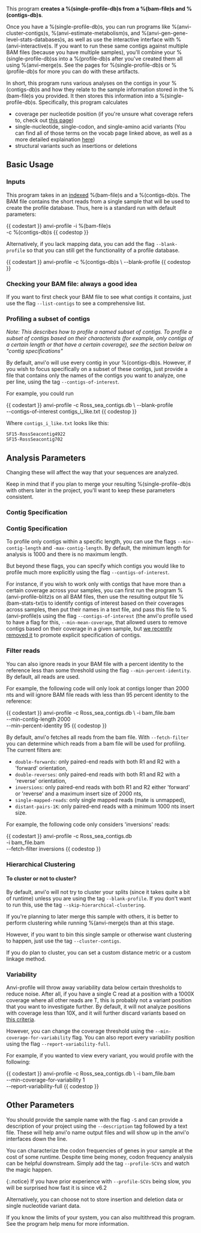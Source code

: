 This program **creates a %(single-profile-db)s from a %(bam-file)s and %(contigs-db)s**. 

Once you have a %(single-profile-db)s, you can run programs like %(anvi-cluster-contigs)s, %(anvi-estimate-metabolism)s, and %(anvi-gen-gene-level-stats-databases)s, as well as use the interactive interface with %(anvi-interactive)s. If you want to run these same contigs against multiple BAM files (because you have multiple samples), you'll combine your %(single-profile-db)ss into a %(profile-db)s after you've created them all using %(anvi-merge)s. See the pages for %(single-profile-db)s or %(profile-db)s for more you can do with these artifacts. 

In short, this program runs various analyses on the contigs in your %(contigs-db)s and how they relate to the sample information stored in the %(bam-file)s you provided. It then stores this information into a %(single-profile-db)s. Specifically, this program calculates 
* coverage per nucleotide position (if you're unsure what coverage refers to, check out [this page](http://merenlab.org/vocabulary/#coverage))
* single-nucleotide, single-codon, and single-amino acid variants (You can find all of those terms on the vocab page linked above, as well as a more detailed explaination [here](http://merenlab.org/2015/07/20/analyzing-variability/#an-intro-to-single-nucleotidecodonamino-acid-variation))
* structural variants such as insertions or deletions 

## Basic Usage

### Inputs 

This program takes in an [indexed](https://merenlab.org/software/anvio/help/programs/anvi-init-bam) %(bam-file)s and a %(contigs-db)s. The BAM file contains the short reads from a single sample that will be used to create the profile database. Thus, here is a standard run with default parameters: 

{{ codestart }}
anvi-profile -i %(bam-file)s \
             -c %(contigs-db)s 
{{ codestop }}

Alternatively, if you lack mapping data, you can add the flag `--blank-profile` so that you can still get the functionality of a profile database. 

{{ codestart }}
anvi-profile -c %(contigs-db)s  \ 
            --blank-profile
{{ codestop }}

### Checking your BAM file: always a good idea 

If you want to first check your BAM file to see what contigs it contains, just use the flag `--list-contigs` to see a comprehensive list. 

### Profiling a subset of contigs

*Note: This describes how to profile a named subset of contigs. To profile a subset of contigs based on their characterists (for example, only contigs of a certain length or that have a certain coverage), see the section below on "contig specifications"*

By default, anvi'o will use every contig in your %(contigs-db)s. However, if you wish to focus specifically on a subset of these contigs, just provide a file that contains only the names of the contigs you want to analyze, one per line, using the tag `--contigs-of-interest`.

For example, you could run

{{ codestart }}
anvi-profile -c Ross_sea_contigs.db  \ 
             --blank-profile \
             --contigs-of-interest contigs_i_like.txt
{{ codestop }}

Where `contigs_i_like.txt` looks like this: 

    SF15-RossSeacontig4922
    SF15-RossSeacontig702

## Analysis Parameters
 
Changing these will affect the way that your sequences are analyzed. 

Keep in mind that if you plan to merge your resulting %(single-profile-db)s with others later in the project, you'll want to keep these parameters consistent. 

### Contig Specification 

### Contig Specification

To profile only contigs within a specific length, you can use the flags `--min-contig-length` and `-max-contig-length`. By default, the minimum length for analysis is 1000 and there is no maximum length.

But beyond these flags, you can specify which contigs you would like to profile much more explicitly using the flag `--contigs-of-interest`.

For instance, if you wish to work only with contigs that have more than a certain coverage across your samples, you can first run the program %(anvi-profile-blitz)s on all BAM files, then use the resulting output file %(bam-stats-txt)s to identify contigs of interest based on their coverages across samples, then put their names in a text file, and pass this file to %(anvi-profile)s using the flag `--contigs-of-interest` (the anvi'o profile used to have a flag for this, `--min-mean-coverage`, that allowed users to remove contigs based on their coverage in a given sample, but [we recently removed it](https://github.com/merenlab/anvio/issues/2047) to promote explicit specification of contigs.

### Filter reads

You can also ignore reads in your BAM file with a percent identity to the reference less than some threshold using the flag `--min-percent-identity`.  By default, all reads are used. 

For example, the following code will only look at contigs longer than 2000 nts and will ignore BAM file reads with less than 95 percent identity to the reference:

{{ codestart }}
anvi-profile -c Ross_sea_contigs.db  \ 
            -i bam_file.bam \
            --min-contig-length 2000 \
            --min-percent-identity 95 
{{ codestop }}

By default, anvi'o fetches all reads from the bam file. With `--fetch-filter` you can determine which reads from a bam file will be used for profiling. The current filters are:

* `double-forwards`: only paired-end reads with both R1 and R2 with a 'forward' orientation,
* `double-reverses`: only paired-end reads with both R1 and R2 with a 'reverse' orientation,
* `inversions`: only paired-end reads with both R1 and R2 either 'forward' or 'reverse' and a maximum insert size of 2000 nts,
* `single-mapped-reads`: only single mapped reads (mate is unmapped),
* `distant-pairs-1K`: only paired-end reads with a minimum 1000 nts insert size.

For example, the following code only considers 'inversions' reads:

{{ codestart }}
anvi-profile -c Ross_sea_contigs.db \
             -i bam_file.bam \
             --fetch-filter inversions
{{ codestop }}

### Hierarchical Clustering 

#### To cluster or not to cluster? 

By default, anvi'o will not try to cluster your splits (since it takes quite a bit of runtime) unless you are using the tag `--blank-profile`. If you don't want to run this, use the tag `--skip-hierarchical-clustering`. 

If you're planning to later merge this sample with others, it is better to perform clustering while running %(anvi-merge)s than at this stage. 

However, if you want to bin this single sample or otherwise want clustering to happen, just use the tag `--cluster-contigs`. 

If you do plan to cluster, you can set a custom distance metric or a custom linkage method. 

### Variability 

Anvi-profile will throw away variability data below certain thresholds to reduce noise. After all, if you have a single C read at a position with a 1000X coverage where all other reads are T, this is probably not a variant position that you want to investigate further. By default, it will not analyze positions with coverage less than 10X, and it will further discard variants based on [this criteria](https://merenlab.org/2015/07/20/analyzing-variability/#de-novo-characterization-and-reporting-of-snvs). 

However, you can change the coverage threshold using the  `--min-coverage-for-variability` flag. You can also report every variability position using the flag `--report-variability-full`. 

For example, if you wanted to view every variant, you would profile with the following:

{{ codestart }}
anvi-profile -c Ross_sea_contigs.db  \ 
            -i bam_file.bam \
            --min-coverage-for-variability 1 \
            --report-variability-full
{{ codestop }}

## Other Parameters 

You should provide the sample name with the flag `-S` and can provide a description of your project using the `--description` tag followed by a text file. These will help anvi'o name output files and will show up in the anvi'o interfaces down the line. 

You can characterize the codon frequencies of genes in your sample at the cost of some runtime. Despite time being money, codon frequency analysis can be helpful downstream. Simply add the tag `--profile-SCVs` and watch the magic happen.

{:.notice}
If you have prior experience with `--profile-SCVs` being slow, you will be surprised how fast it is
since v6.2

Alternatively, you can choose not to store insertion and deletion data or single nucleotide variant data.

If you know the limits of your system, you can also multithread this program. See the program help menu for more information.
